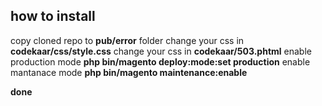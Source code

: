 ## how to install

copy cloned repo to **pub/error** folder
change your css in **codekaar/css/style.css**
change your css in **codekaar/503.phtml**
enable production mode **php bin/magento deploy:mode:set production**
enable mantanace mode **php bin/magento maintenance:enable**

**done**
